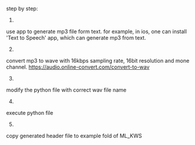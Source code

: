 step by step:

1. 
use app to generate mp3 file form text. for example, in ios, one can install 'Text to Speech' app, which can generate mp3 from text.

2.
convert mp3 to wave with 16kbps sampling rate, 16bit resolution and mone channel.
https://audio.online-convert.com/convert-to-wav

3. 
modify the python file with correct wav file name

4. 
execute python file 

5. 
copy generated header file to example fold of ML_KWS 